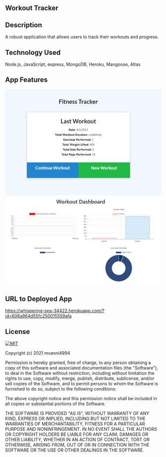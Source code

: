 ## Workout Tracker 

## Description
A robust application that allows users to track their workouts and progress.

## Technology Used
Node.js, JavaScript, express, MongoDB, Heroku, Mangoose, Atlas

## App Features

![image](assets/wtMain.JPG)
![image](assets/workoutTrackerExample.JPG)


## URL to Deployed App
https://whispering-sea-34422.herokuapp.com/?id=606a964d55fc250015559afa

## License
[![MIT](https://img.shields.io/badge/License-MIT-yellow.svg)](https://opensource.org/licenses/MIT)

Copyright (c) 2021 mvanni4994

Permission is hereby granted, free of charge, to any person obtaining a copy of this software and associated documentation files (the "Software"), to deal in the Software without restriction, including without limitation the rights to use, copy, modify, merge, publish, distribute, sublicense, and/or sell copies of the Software, and to permit persons to whom the Software is furnished to do so, subject to the following conditions:

The above copyright notice and this permission notice shall be included in all copies or substantial portions of the Software.

THE SOFTWARE IS PROVIDED "AS IS", WITHOUT WARRANTY OF ANY KIND, EXPRESS OR IMPLIED, INCLUDING BUT NOT LIMITED TO THE WARRANTIES OF MERCHANTABILITY, FITNESS FOR A PARTICULAR PURPOSE AND NONINFRINGEMENT. IN NO EVENT SHALL THE AUTHORS OR COPYRIGHT HOLDERS BE LIABLE FOR ANY CLAIM, DAMAGES OR OTHER LIABILITY, WHETHER IN AN ACTION OF CONTRACT, TORT OR OTHERWISE, ARISING FROM, OUT OF OR IN CONNECTION WITH THE SOFTWARE OR THE USE OR OTHER DEALINGS IN THE SOFTWARE.
